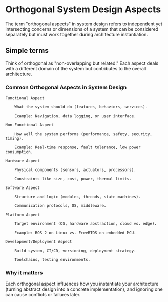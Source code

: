 # Orthogonal System Design Aspects

The term "orthogonal aspects" in system design refers to independent yet intersecting concerns or dimensions of a system that can be considered separately but must work together during architecture instantiation.

## Simple terms

Think of orthogonal as "non-overlapping but related." Each aspect deals with a different domain of the system but contributes to the overall architecture.

### Common Orthogonal Aspects in System Design

    Functional Aspect

        What the system should do (features, behaviors, services).

        Example: Navigation, data logging, or user interface.

    Non-Functional Aspect

        How well the system performs (performance, safety, security, timing).

        Example: Real-time response, fault tolerance, low power consumption.

    Hardware Aspect

        Physical components (sensors, actuators, processors).

        Constraints like size, cost, power, thermal limits.

    Software Aspect

        Structure and logic (modules, threads, state machines).

        Communication protocols, OS, middleware.

    Platform Aspect

        Target environment (OS, hardware abstraction, cloud vs. edge).

        Example: ROS 2 on Linux vs. FreeRTOS on embedded MCU.

    Development/Deployment Aspect

        Build system, CI/CD, versioning, deployment strategy.

        Toolchains, testing environments.

### Why it matters

Each orthogonal aspect influences how you instantiate your architecture (turning abstract design into a concrete implementation), and ignoring one can cause conflicts or failures later.
